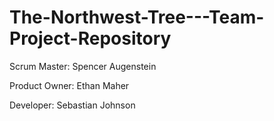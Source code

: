 # The-Northwest-Tree---Team-Project-Repository

Scrum Master: Spencer Augenstein

Product Owner: Ethan Maher

Developer: Sebastian Johnson 
